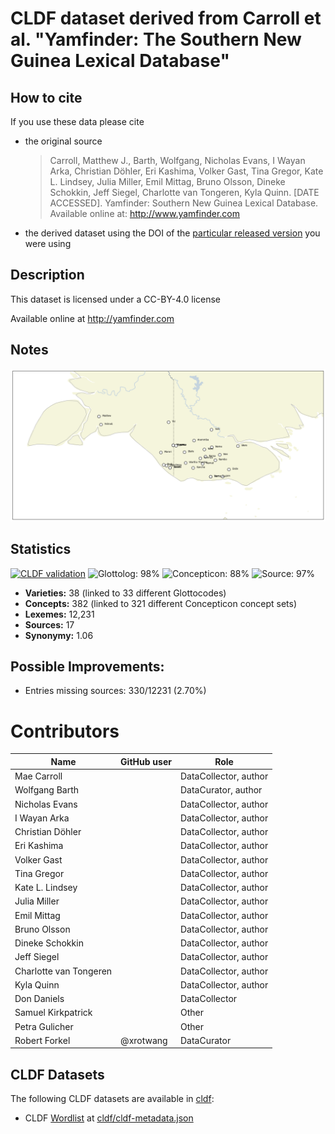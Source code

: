 # CLDF dataset derived from Carroll et al. "Yamfinder: The Southern New Guinea Lexical Database"

## How to cite

If you use these data please cite
- the original source
  > Carroll, Matthew J., Barth, Wolfgang, Nicholas Evans, I Wayan Arka, Christian Döhler, Eri Kashima, Volker Gast, Tina Gregor, Kate L. Lindsey, Julia Miller, Emil Mittag, Bruno Olsson, Dineke Schokkin, Jeff Siegel, Charlotte van Tongeren, Kyla Quinn. [DATE ACCESSED]. Yamfinder: Southern New Guinea Lexical Database. Available online at: http://www.yamfinder.com
- the derived dataset using the DOI of the [particular released version](../../releases/) you were using

## Description


This dataset is licensed under a CC-BY-4.0 license

Available online at http://yamfinder.com

## Notes

![languages](map.png)


## Statistics


[![CLDF validation](https://github.com/lexibank/yamfinder/workflows/CLDF-validation/badge.svg)](https://github.com/lexibank/yamfinder/actions?query=workflow%3ACLDF-validation)
![Glottolog: 98%](https://img.shields.io/badge/Glottolog-98%25-green.svg "Glottolog: 98%")
![Concepticon: 88%](https://img.shields.io/badge/Concepticon-88%25-yellowgreen.svg "Concepticon: 88%")
![Source: 97%](https://img.shields.io/badge/Source-97%25-green.svg "Source: 97%")

- **Varieties:** 38 (linked to 33 different Glottocodes)
- **Concepts:** 382 (linked to 321 different Concepticon concept sets)
- **Lexemes:** 12,231
- **Sources:** 17
- **Synonymy:** 1.06

## Possible Improvements:



- Entries missing sources: 330/12231 (2.70%)

# Contributors

Name | GitHub user | Role
--- | --- | ---
Mae Carroll || DataCollector, author
Wolfgang Barth || DataCurator, author
Nicholas Evans || DataCollector, author
I Wayan Arka || DataCollector, author
Christian Döhler || DataCollector, author
Eri Kashima || DataCollector, author
Volker Gast || DataCollector, author
Tina Gregor || DataCollector, author
Kate L. Lindsey || DataCollector, author
Julia Miller || DataCollector, author
Emil Mittag || DataCollector, author
Bruno Olsson || DataCollector, author
Dineke Schokkin || DataCollector, author
Jeff Siegel || DataCollector, author
Charlotte van Tongeren || DataCollector, author
Kyla Quinn || DataCollector, author
Don Daniels || DataCollector
Samuel Kirkpatrick || Other
Petra Gulicher || Other
Robert Forkel | @xrotwang | DataCurator




## CLDF Datasets

The following CLDF datasets are available in [cldf](cldf):

- CLDF [Wordlist](https://github.com/cldf/cldf/tree/master/modules/Wordlist) at [cldf/cldf-metadata.json](cldf/cldf-metadata.json)